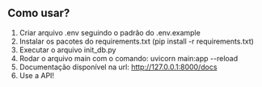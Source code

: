 ## Como usar?

1. Criar arquivo .env seguindo o padrão do .env.example
2. Instalar os pacotes do requirements.txt (pip install -r requirements.txt)
3. Executar o arquivo init_db.py
4. Rodar o arquivo main com o comando: uvicorn main:app --reload
5. Documentação disponível na url: http://127.0.0.1:8000/docs
6. Use a API!

